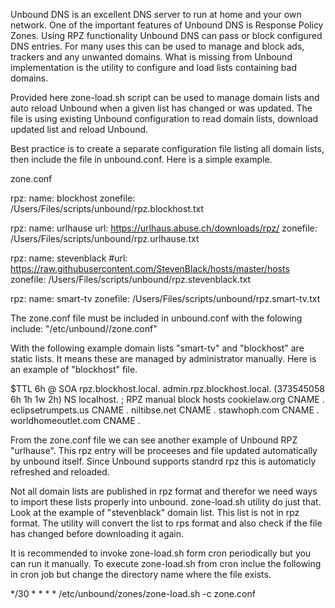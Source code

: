 Unbound DNS is an excellent DNS server to run at home and your own network. One of the important features of Unbound DNS is Response Policy Zones.
Using RPZ functionality Unbound DNS can pass or block configured DNS entries. For many uses this can be used to manage and block ads, trackers and any unwanted domains.
What is missing from Unbound implementation is the utility to configure and load lists containing bad domains.

Provided here zone-load.sh script can be used to manage domain lists and auto reload Unbound when a given list has changed or was updated.
The file is using existing Unbound configuration to read domain lists, download updated list and reload Unbound.

Best practice is to create a separate configuration file listing all domain lists, then include the file in unbound.conf.
Here is a simple example.

zone.conf 

rpz:
    name: blockhost
    zonefile: /Users/Files/scripts/unbound/rpz.blockhost.txt

rpz:
    name: urlhause
    url: https://urlhaus.abuse.ch/downloads/rpz/
    zonefile: /Users/Files/scripts/unbound/rpz.urlhause.txt

rpz:
   name: stevenblack
   #url: https://raw.githubusercontent.com/StevenBlack/hosts/master/hosts
   zonefile: /Users/Files/scripts/unbound/rpz.stevenblack.txt

rpz:
   name: smart-tv
   zonefile: /Users/Files/scripts/unbound/rpz.smart-tv.txt

The zone.conf file must be included in unbound.conf with the folowing
  include: "/etc/unbound/<directory>/zone.conf"

With the following example domain lists "smart-tv" and "blockhost" are static lists. It means these are managed by administrator manually.
Here is an example of "blockhost" file.

$TTL 6h
@ SOA rpz.blockhost.local. admin.rpz.blockhost.local. (373545058 6h 1h 1w 2h)
  NS  localhost.
; RPZ manual block hosts
cookielaw.org CNAME .
eclipsetrumpets.us CNAME .
niltibse.net CNAME .
stawhoph.com CNAME .
worldhomeoutlet.com CNAME .

From the zone.conf file we can see another example of Unbound RPZ "urlhause". This rpz entry will be proceeses and file updated automatically by unbound itself.
Since Unbound supports standrd rpz this is automaticly refreshed and reloaded.

Not all domain lists are published in rpz format and therefor we need ways to import these lists properly into unbound. zone-load.sh utility do just that.
Look at the example of "stevenblack" domain list. This list is not in rpz format. The utility will convert the list to rps format and also check if the file has changed before downloading it again. 

It is recommended to invoke zone-load.sh form cron periodically but you can run it manually. To execute zone-load.sh from cron inclue the following in cron job but change the directory name where the file exists.

*/30 * * * * /etc/unbound/zones/zone-load.sh -c zone.conf

